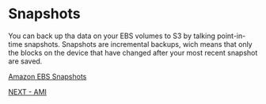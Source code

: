 # Snapshots  

You can back up tha data on your EBS volumes to S3 by talking point-in-time snapshots. Snapshots are incremental backups, wich means that only the blocks on the device that have changed after your most recent snapshot are saved.  

[Amazon EBS Snapshots](https://docs.aws.amazon.com/AWSEC2/latest/UserGuide/EBSSnapshots.html)

[NEXT - AMI](ami.md)
